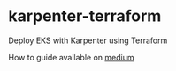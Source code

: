 # karpenter-terraform
Deploy EKS with Karpenter using Terraform

How to guide available on [medium](#http://link.medium.com/C52CoMUhyrb)
